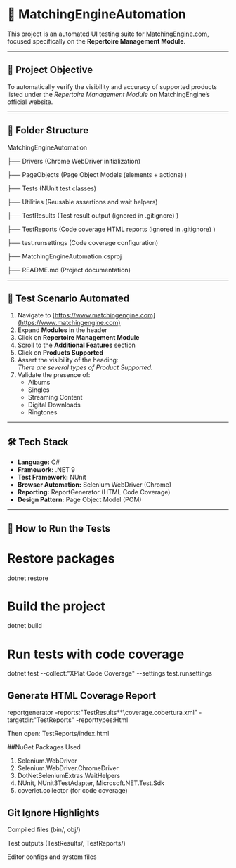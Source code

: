 # 🧪 MatchingEngineAutomation

This project is an automated UI testing suite for [MatchingEngine.com](https://www.matchingengine.com/), focused specifically on the **Repertoire Management Module**.

---

## 📌 Project Objective

To automatically verify the visibility and accuracy of supported products listed under the *Repertoire Management Module* on MatchingEngine’s official website.

---

## 🧱 Folder Structure

MatchingEngineAutomation

├── Drivers  (Chrome WebDriver initialization)

├── PageObjects (Page Object Models (elements + actions) )

├── Tests (NUnit test classes)

├── Utilities  (Reusable assertions and wait helpers)

├── TestResults  (Test result output (ignored in .gitignore) )

├── TestReports  (Code coverage HTML reports (ignored in .gitignore) )

├── test.runsettings  (Code coverage configuration)

├── MatchingEngineAutomation.csproj

├── README.md  (Project documentation)


---

## 🧪 Test Scenario Automated

1. Navigate to [https://www.matchingengine.com](https://www.matchingengine.com)
2. Expand **Modules** in the header
3. Click on **Repertoire Management Module**
4. Scroll to the **Additional Features** section
5. Click on **Products Supported**
6. Assert the visibility of the heading:  
   *There are several types of Product Supported:*
7. Validate the presence of:
   - Albums
   - Singles
   - Streaming Content
   - Digital Downloads
   - Ringtones

---

## 🛠️ Tech Stack

- **Language:** C#
- **Framework:** .NET 9
- **Test Framework:** NUnit
- **Browser Automation:** Selenium WebDriver (Chrome)
- **Reporting:** ReportGenerator (HTML Code Coverage)
- **Design Pattern:** Page Object Model (POM)

---

## 🚀 How to Run the Tests

# Restore packages
dotnet restore

# Build the project
dotnet build

# Run tests with code coverage
dotnet test --collect:"XPlat Code Coverage" --settings test.runsettings

## Generate HTML Coverage Report

reportgenerator -reports:"TestResults\**\coverage.cobertura.xml" -targetdir:"TestReports" -reporttypes:Html

Then open:
TestReports/index.html

##NuGet Packages Used

1. Selenium.WebDriver
2. Selenium.WebDriver.ChromeDriver
3. DotNetSeleniumExtras.WaitHelpers
4. NUnit, NUnit3TestAdapter, Microsoft.NET.Test.Sdk
5. coverlet.collector (for code coverage)

## Git Ignore Highlights

Compiled files (bin/, obj/)

Test outputs (TestResults/, TestReports/)

Editor configs and system files

